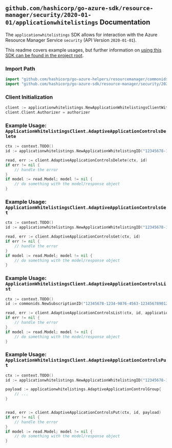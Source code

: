 
## `github.com/hashicorp/go-azure-sdk/resource-manager/security/2020-01-01/applicationwhitelistings` Documentation

The `applicationwhitelistings` SDK allows for interaction with the Azure Resource Manager Service `security` (API Version `2020-01-01`).

This readme covers example usages, but further information on [using this SDK can be found in the project root](https://github.com/hashicorp/go-azure-sdk/tree/main/docs).

### Import Path

```go
import "github.com/hashicorp/go-azure-helpers/resourcemanager/commonids"
import "github.com/hashicorp/go-azure-sdk/resource-manager/security/2020-01-01/applicationwhitelistings"
```


### Client Initialization

```go
client := applicationwhitelistings.NewApplicationWhitelistingsClientWithBaseURI("https://management.azure.com")
client.Client.Authorizer = authorizer
```


### Example Usage: `ApplicationWhitelistingsClient.AdaptiveApplicationControlsDelete`

```go
ctx := context.TODO()
id := applicationwhitelistings.NewApplicationWhitelistingID("12345678-1234-9876-4563-123456789012", "locationValue", "applicationWhitelistingValue")

read, err := client.AdaptiveApplicationControlsDelete(ctx, id)
if err != nil {
	// handle the error
}
if model := read.Model; model != nil {
	// do something with the model/response object
}
```


### Example Usage: `ApplicationWhitelistingsClient.AdaptiveApplicationControlsGet`

```go
ctx := context.TODO()
id := applicationwhitelistings.NewApplicationWhitelistingID("12345678-1234-9876-4563-123456789012", "locationValue", "applicationWhitelistingValue")

read, err := client.AdaptiveApplicationControlsGet(ctx, id)
if err != nil {
	// handle the error
}
if model := read.Model; model != nil {
	// do something with the model/response object
}
```


### Example Usage: `ApplicationWhitelistingsClient.AdaptiveApplicationControlsList`

```go
ctx := context.TODO()
id := commonids.NewSubscriptionID("12345678-1234-9876-4563-123456789012")

read, err := client.AdaptiveApplicationControlsList(ctx, id, applicationwhitelistings.DefaultAdaptiveApplicationControlsListOperationOptions())
if err != nil {
	// handle the error
}
if model := read.Model; model != nil {
	// do something with the model/response object
}
```


### Example Usage: `ApplicationWhitelistingsClient.AdaptiveApplicationControlsPut`

```go
ctx := context.TODO()
id := applicationwhitelistings.NewApplicationWhitelistingID("12345678-1234-9876-4563-123456789012", "locationValue", "applicationWhitelistingValue")

payload := applicationwhitelistings.AdaptiveApplicationControlGroup{
	// ...
}


read, err := client.AdaptiveApplicationControlsPut(ctx, id, payload)
if err != nil {
	// handle the error
}
if model := read.Model; model != nil {
	// do something with the model/response object
}
```
